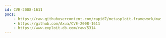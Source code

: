 ```yaml
---
id: CVE-2008-1611
pocs:
    - https://raw.githubusercontent.com/rapid7/metasploit-framework/master/modules/exploits/windows/tftp/tftpserver_wrq_bof.rb
    - https://github.com/Axua/CVE-2008-1611
    - https://www.exploit-db.com/raw/5314
---
```

